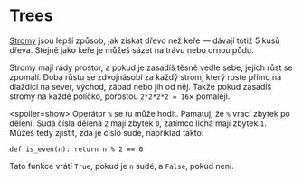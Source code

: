 # Trees
[Stromy](objects/tree) jsou lepší způsob, jak získat dřevo než keře — dávají totiž 5 kusů dřeva. Stejně jako keře je můžeš sázet na trávu nebo ornou půdu.

Stromy mají rády prostor, a pokud je zasadíš těsně vedle sebe, jejich růst se zpomalí. Doba růstu se zdvojnásobí za každý strom, který roste přímo na dlaždici na sever, východ, západ nebo jih od něj. Takže pokud zasadíš stromy na každé políčko, porostou `2*2*2*2 = 16`× pomaleji.

<spoiler=show> Operátor `%` se tu může hodit. Pamatuj, že `%` vrací zbytek po dělení. Sudá čísla dělená `2` mají zbytek `0`, zatímco lichá mají zbytek `1`.  
Můžeš tedy zjistit, zda je číslo sudé, například takto:

`def is_even(n):
	return n % 2 == 0`

Tato funkce vrátí `True`, pokud je `n` sudé, a `False`, pokud není.
</spoiler>
